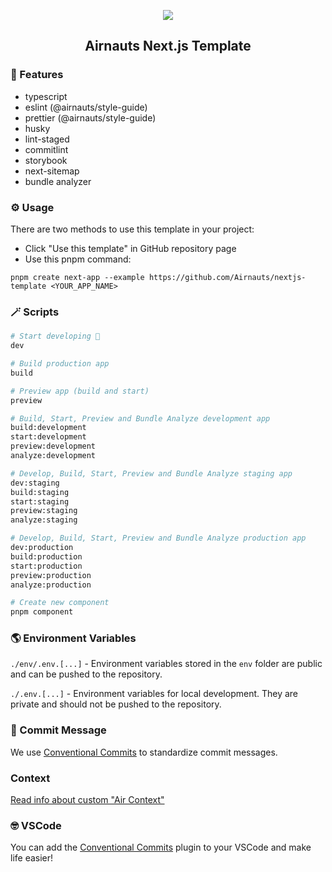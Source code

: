 <p align="center">
    <img src="https://clutchco-static.s3.amazonaws.com/s3fs-public/logos/logo-social-white_0.png">
    <h2 align="center">Airnauts Next.js Template</h2>
</p>

### 🚀 Features

- typescript
- eslint (@airnauts/style-guide)
- prettier (@airnauts/style-guide)
- husky
- lint-staged
- commitlint
- storybook
- next-sitemap
- bundle analyzer

### ⚙️ Usage

There are two methods to use this template in your project:

- Click "Use this template" in GitHub repository page
- Use this pnpm command:

```
pnpm create next-app --example https://github.com/Airnauts/nextjs-template <YOUR_APP_NAME>
```

### 🪄 Scripts

```sh
# Start developing 🎉
dev

# Build production app
build

# Preview app (build and start)
preview

# Build, Start, Preview and Bundle Analyze development app
build:development
start:development
preview:development
analyze:development

# Develop, Build, Start, Preview and Bundle Analyze staging app
dev:staging
build:staging
start:staging
preview:staging
analyze:staging

# Develop, Build, Start, Preview and Bundle Analyze production app
dev:production
build:production
start:production
preview:production
analyze:production

# Create new component
pnpm component
```

### 🌎 Environment Variables

`./env/.env.[...]` - Environment variables stored in the `env` folder are public and can be pushed to the repository.

`./.env.[...]` - Environment variables for local development. They are private and should not be pushed to the repository.

### 📝 Commit Message

We use <a href="https://www.conventionalcommits.org/en/v1.0.0/">Conventional Commits</a> to standardize commit messages.

### Context

<a href="src/contexts/README.md">Read info about custom "Air Context"</a>

### 🤓 VSCode

You can add the <a href="https://marketplace.visualstudio.com/items?itemName=vivaxy.vscode-conventional-commits">Conventional Commits</a> plugin to your VSCode and make life easier!
